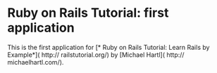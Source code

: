 # Ruby on Rails Tutorial: first application
This is the first application for 
[* Ruby on Rails Tutorial: Learn Rails by Example*]( http:// railstutorial.org/) 
by [Michael Hartl]( http:// michaelhartl.com/).